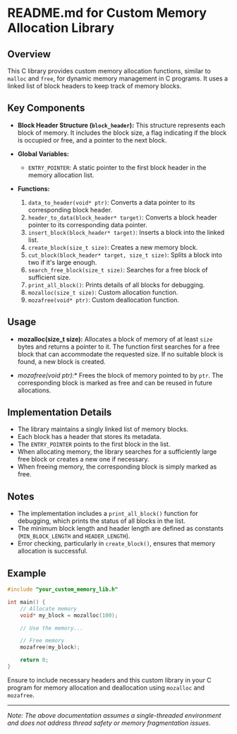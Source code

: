 
# README.md for Custom Memory Allocation Library

## Overview

This C library provides custom memory allocation functions, similar to `malloc` and `free`, for dynamic memory management in C programs. It uses a linked list of block headers to keep track of memory blocks.

## Key Components

- **Block Header Structure (`block_header`):** This structure represents each block of memory. It includes the block size, a flag indicating if the block is occupied or free, and a pointer to the next block.

- **Global Variables:**
  - `ENTRY_POINTER`: A static pointer to the first block header in the memory allocation list.

- **Functions:**
  1. `data_to_header(void* ptr)`: Converts a data pointer to its corresponding block header.
  2. `header_to_data(block_header* target)`: Converts a block header pointer to its corresponding data pointer.
  3. `insert_block(block_header* target)`: Inserts a block into the linked list.
  4. `create_block(size_t size)`: Creates a new memory block.
  5. `cut_block(block_header* target, size_t size)`: Splits a block into two if it's large enough.
  6. `search_free_block(size_t size)`: Searches for a free block of sufficient size.
  7. `print_all_block()`: Prints details of all blocks for debugging.
  8. `mozalloc(size_t size)`: Custom allocation function.
  9. `mozafree(void* ptr)`: Custom deallocation function.

## Usage

- **mozalloc(size_t size):**
  Allocates a block of memory of at least `size` bytes and returns a pointer to it. The function first searches for a free block that can accommodate the requested size. If no suitable block is found, a new block is created.

- **mozafree(void* ptr):**
  Frees the block of memory pointed to by `ptr`. The corresponding block is marked as free and can be reused in future allocations.

## Implementation Details

- The library maintains a singly linked list of memory blocks.
- Each block has a header that stores its metadata.
- The `ENTRY_POINTER` points to the first block in the list.
- When allocating memory, the library searches for a sufficiently large free block or creates a new one if necessary.
- When freeing memory, the corresponding block is simply marked as free.

## Notes

- The implementation includes a `print_all_block()` function for debugging, which prints the status of all blocks in the list.
- The minimum block length and header length are defined as constants (`MIN_BLOCK_LENGTH` and `HEADER_LENGTH`).
- Error checking, particularly in `create_block()`, ensures that memory allocation is successful.

## Example

```c
#include "your_custom_memory_lib.h"

int main() {
    // Allocate memory
    void* my_block = mozalloc(100);

    // Use the memory...

    // Free memory
    mozafree(my_block);

    return 0;
}
```

Ensure to include necessary headers and this custom library in your C program for memory allocation and deallocation using `mozalloc` and `mozafree`.

---

*Note: The above documentation assumes a single-threaded environment and does not address thread safety or memory fragmentation issues.*